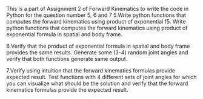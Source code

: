 This is a part of Assignment 2 of Forward Kinematics to write the code in Python for the question number 5, 6 and 7
5.Write python functions that computes the forward kinematics using product of exponential f5.	Write python functions that computes the forward kinematics using product of exponential formula in spatial and body frame.

6.Verify that the product of exponential formula in spatial and body frame provides the same results. Generate some (3-4) random joint angles and verify that both functions generate same output.

7.Verify using intuition that the forward kinematics formulas provide expected result. Test functions with 4 different sets of joint angles for which you can visualize what should be the solution and verify that the forward kinematics formulas provide the expected result.
    
